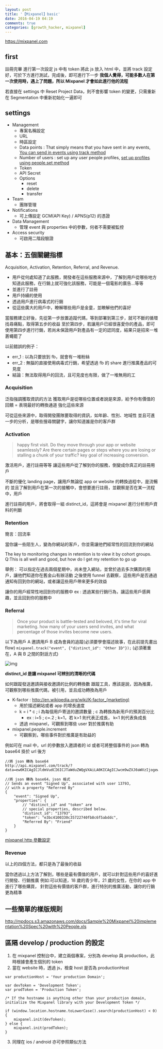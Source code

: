 ```yaml
---
layout: post
title: '【Mixpanel】basic'
date: 2016-04-19 04:19
comments: true
categories: [growth_hacker, mixpanel]
---
```

https://mixpanel.com


## first
註冊完畢
進行第一次設定
js 中有 token
將此 js 放入 html 中，並將 track 設定好，可於下方進行測試，完成後，即可進行下一步
**我個人覺得，可能多數人在第一次使用時，遇上了問題，所以 Mixpanel 才會如此進行他的流程**

若直接在 settings 中 Reset Project Data，則不會影響 token 的變更，只需重新在 Segmentation 中重新初始化一遍即可

## settings
- Management
	- 專案名稱設定
	- URL
	- 時區設定
	- Data points : That simply means that you have sent in any events, [You can send in events using track method](https://mixpanel.com/help/reference/javascript#sending-events)
	- Number of users : set up any user people profiles, [set up profiles using people.set method](https://mixpanel.com/help/reference/javascript#storing-user-profiles)
	- Token
	- API Secret
	- Options
		- reset
		- delete
		- transfer
- Team
	- 團隊管理
- Notifications
	- 可上傳設定 GCM(API Key) / APNS(p12) 的憑證
- Data Management
	- 管理 event 與 properties 中的參數，何者不需要被監控
- Access security
	- 可啟用二階段驗證 

## 基本：五個關鍵指標
Acquisition, Activation, Retention, Referral, and Revenue.
<!--more-->

- 用戶從何處知道了此服務，開發者在這些服務來源中，了解到用戶從哪些地方知道此服務，在行銷上就可強化該服務，可能是一個電影的廣告...等等
- 並進行了註冊
- 用戶持續的使用
- 透過用戶進行病毒式的行銷
- 從這些廣大的用戶中，瞭解哪些用戶是金童，並瞭解他們的喜好

當服務建立好後，先從第一步放置追蹤代碼，等到部署到第三步，就可不斷的循環找尋痛點，取得第五步的收益
至於第四步，若讓用戶已經很喜愛你的產品，即可使用第四步進行行銷，若尚未保證用戶對產品有一定的認同度，結果只是招來一堆蒼蠅罷了

以前錯誤的例子：

- err_1 : 以為只要放到 fb，就會有一堆粉絲
- err_2 : 無腦的直接使用病毒式行銷，希望透過 fb 的 share 進行推廣產品的可見度
- 結論：無法取得用戶的回流，且可見度也有限，做了一堆無用的工


### Acquisition
泛指強調獲取資訊的方法
獲取用戶是從哪些位置或者說是來源，給予你有價值的回饋 = 表現最好的轉換通道
強化這些來源

可從這些來源中，取得開發團隊要取得的資訊，如年齡、性別、地域性
並且可進一步的分析，是哪些搜尋關鍵字，讓你知道誰是你的客戶群

### Activation
> happy first visit.
> Do they move through your app or website seamlessly?
> Are there certain pages or steps where you are losing or stalling a chunk of your traffic?
> key goal of increasing conversion.

激活用戶，進行註冊等等
讓這些用戶從了解到你的服務，倒變成你真正的註冊用戶

不斷的優化 landing page，讓用戶無論從 app or website 的轉換過程中，是流暢的
並且了解到用戶在第一次的接觸中，會想要進行註冊，並觀察是否在某一流程中，用戶

進行註冊的用戶，將會取得一組 distinct_id，這將會是 mixpanel 進行分析用戶資料的判斷

### Retention

簡言：回流率

當你讓一些陌生人，變為你網站的客戶，你並需讓他們經常性的回流到你的網站

The key to monitoring changes in retention is to view it by cohort groups.
Q:This is all well and good, but how do I get my retention to go up

舉例：
可以指定在過去兩個星期中，尚未登入網站，並曾於過去多次購買的用戶，讓他們知道你在舊金山有辦活動
之後使用 funnel 去觀察，這些用戶是否通過通知有回到你的網站，或者讓這些用戶帶來更多的效益

讓你的用戶經常性地回到你的服務中
ex : 透過某些行銷行為，讓這些用戶感興趣，並且回到你的服務中

### Referral
> Once your product is battle-tested and beloved, it's time for viral marketing.
> how many of your users send invites, and what percentage of those invites become new users.

以下為用戶 A 邀請用戶 B 成為會員的追蹤(必須要學會描述故事，在此前提先畫出 flow) `mixpanel.track("event", {"distinct_id": "Other ID"});`
(必須著重在，A 與 B 之間的對話方式)

![img](http://mpdocs.s3.amazonaws.com/images/dual%20virality%20events.png)

**distinct_id 是讓 mixpanel 可辨別的清晰的代碼**

如何跟蹤發送邀請與接收邀請的比例的轉換數
跟蹤工具，應該是說，因為推廣，可觀察到哪些推廣代碼，被引用，並且成功轉換為用戶

- K-factor : http://en.wikipedia.org/wiki/K-factor_(marketing)
	- 用於描述網站或者 app 的增長速度
	- k = i * c ; i 為每個用戶寄送的邀請數量 ; c 為轉換為新用戶的預測百分比
		- ex : i=5 ; c=.2 ; k=1，若 k>1 則代表正成長， k<1 則代表負成長
	- 透過 mixpanel，可觀察到哪些 user 對於推廣有助
- mixpanel.people.increment
	- 可觀察到，哪些事件對於推廣是有助益的


例如可在 mail 中，url 的參數放入邀請者的 id 或者可將整個事件的 json 轉為 base64 掛於 url 後方

```
//將 json 轉為 base64
http://api.mixpanel.com/track/?data=ew0KICAgICJldmVudCI6ICJTaWduZWQgVXAiLA0KICAgICJwcm9wZXJ0aWVzIjogew0KICAgICAgICAiZGlzdGluY3RfaWQiOiAiMTM3OTMiLA0KICAgICAgICAidG9rZW4iOiAiZTNiYzQxMDAzMzBjMzU3MjI3NDBmYjhjNmY1YWJkZGMiLA0KICAgICAgICAiUmVmZXJyZWQgQnkiOiAiRnJpZW5kIg0KICAgIH0NCn0=
```

```
//將 json 轉為 base64，json 格式
// Sends an event "Signed Up", associated with user 13793,
// with a property "Referred By"
{
    "event": "Signed Up",
    "properties": {
        // "distinct_id" and "token" are
        // special properties, described below.
        "distinct_id": "13793",
        "token": "e3bc4100330c35722740fb8c6f5abddc",
        "Referred By": "Friend"
    }
}
```

[mixpanel http 參數設定](https://mixpanel.com/help/reference/http)

### Revenue
以上的四個方法，都只是為了最後的收益

當你透過以上方法了解到，哪些是最有價值的用戶，就可以針對這些用戶的喜好進行開發、行銷推廣
例如:可以知道，18 歲的青少年，21 歲的女性，在你的 app 中進行了哪些購買，
針對這些有價值的客戶群，進行特別的推廣活動，讓你的行銷更為精準


## 一些簡單的樣版規則
http://mpdocs.s3.amazonaws.com/docs/Sample%20Mixpanel%20implementation%20Spec%20with%20People.xls

## 區隔 develop / production 的設定

1. 在 mixpanel 控制台中，建立兩個專案，分別為 develop 與 production，此時根據會產生個別的 token
2. 當在 website 時，透過 js，檢查 host 是否為 productionHost

```
var productionHost = 'Your production Domain'; 

var devToken = 'Development Token';
var prodToken = 'Production Token';

/* If the hostname is anything other than your production domain, initialize the Mixpanel library with your Development Token */

if (window.location.hostname.toLowerCase().search(productionHost) < 0) {
    mixpanel.init(devToken);
} else {
    mixpanel.init(prodToken);
}
```

3. 同理在 ios / android 亦可參照類似方法